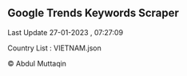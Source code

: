 

## Google Trends Keywords Scraper 
 
Last Update 27-01-2023 , 07:27:09

Country List :
VIETNAM.json



© Abdul Muttaqin 
